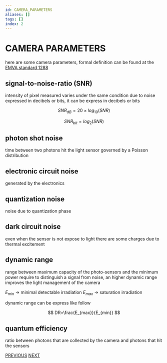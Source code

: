 ```yaml
---
id: CAMERA_PARAMETERS
aliases: []
tags: []
index: 2
---
```


# CAMERA PARAMETERS

here are some camera parameters, formal definition can be found at the [EMVA standard 1288](https://www.emva.org/standards-technology/emva-1288/)

## signal-to-noise-ratio (SNR)

intensity of pixel measured varies under the same condition due to noise expressed in decibels or bits, it can be express in decibels or bits

$$
SNR_{dB} = 20 \times log_{10} (SNR )
$$

$$
SNR_{bit} = log_{2}(SNR)
$$

## photon shot noise

time between two photons hit the light sensor governed by a Poisson distribution

## electronic circuit noise

generated  by the electronics

## quantization noise

noise due to quantization phase

## dark circuit noise

even when the sensor is not expose to light there are some charges due to thermal excitement

## dynamic range

range between maximum capacity of the photo-sensors and the minimum power require to distinguish a signal from noise, an higher dynamic range improves the light management of the camera

$E_{min}$ -> minimal detectable irradiation
$E_{max}$ -> saturation irradiation

dynamic range can be express like follow

$$
DR=\frac{E_{max}}{E_{min}}
$$

## quantum efficiency

ratio between photons that are collected by the camera and  photons that hit the sensors

[PREVIOUS](pages/image_formation_acquisition/PERSPECTIVE_PROJECTION.md) [NEXT](pages/image_formation_acquisition/IMAGE_DIGITIZATION.md)
